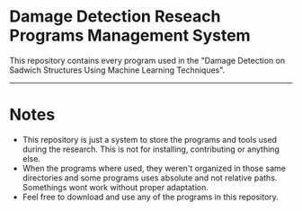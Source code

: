 # Damage Detection Reseach Programs Management System
This repository contains every program used in the "Damage Detection on Sadwich Structures Using Machine Learning Techniques".

---
# Notes

- This repository is just a system to store the programs and tools used during the research. This is not for installing, contributing or anything else.
- When the programs where used, they weren't organized in those same directories and some programs uses absolute and not relative paths. Somethings wont work without proper adaptation.
- Feel free to download and use any of the programs in this repository. 
